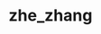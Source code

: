 ---
title: zhe_zhang
layout: people
permalink: /people/zhe_zhang
status: current
pname: Zhe Zhang
position: Visiting Scholar
office: 
eml: 
website:
cv: 
github:
linkedin:
google_scholar: 
twitter: 
facebook: 
instagram:
desp: Zhe Zhang received a masters degree in Obstetrics and Gynecology from the Chinese PLA general hospital in 2017. He is now an M.D. & Ph.D. student at X. Shirley Liu lab. His main clinical interests include the surgical and medical treatment of women with all types of gynecologic malignancies.  His current research focuses on integrating high dimensional omics data to decipher cancer mechanisms and investigating cancer immunotherapy. 
---